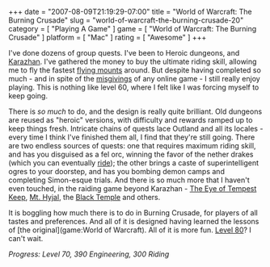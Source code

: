 +++
date = "2007-08-09T21:19:29-07:00"
title = "World of Warcraft: The Burning Crusade"
slug = "world-of-warcraft-the-burning-crusade-20"
category = [ "Playing A Game" ]
game = [ "World of Warcraft: The Burning Crusade" ]
platform = [ "Mac" ]
rating = [ "Awesome" ]
+++

I've done dozens of group quests.  I've been to Heroic dungeons, and <a href="http://wowwiki.com/Karazhan">Karazhan</a>.  I've gathered the money to buy the ultimate riding skill, allowing me to fly the fastest <a href="http://wowwiki.com/Mount#Flying_mounts">flying mounts</a> around.  But despite having completed so much - and in spite of the <a href="http://www.penny-arcade.com/comic/2004/03/19">misgivings</a> of any online game - I still really enjoy playing.  This is nothing like level 60, where I felt like I was forcing myself to keep going.

There is <i>so much</i> to do, and the design is really quite brilliant.  Old dungeons are reused as "heroic" versions, with difficulty and rewards ramped up to keep things fresh.  Intricate chains of quests lace Outland and all its locales - every time I think I've finished them all, I find that they're still going.  There are two endless sources of quests: one that requires maximum riding skill, and has you disguised as a fel orc, winning the favor of the nether drakes (which you can eventually <a href="http://wowwiki.com/Nether_drake">ride</a>); the other brings a caste of superintelligent ogres to your doorstep, and has you bombing demon camps and completing Simon-esque trials.  And there is so much more that I haven't even touched, in the raiding game beyond Karazhan - <a href="http://wowwiki.com/Eye_%28Tempest_Keep%29">The Eye of Tempest Keep</a>, <a href="http://wowwiki.com/Battle_for_Mount_Hyjal">Mt. Hyjal</a>, the <a href="http://wowwiki.com/Black_Temple">Black Temple</a> and others.

It is boggling how much there is to do in Burning Crusade, for players of all tastes and preferences.  And all of it is designed having learned the lessons of [the original](game:World of Warcraft).  All of it is more fun.  <a href="http://wowwiki.com/World_of_Warcraft%3A_Wrath_of_the_Lich_King">Level 80</a>?  I can't wait.

<i>Progress: Level 70, 390 Engineering, 300 Riding</i>
